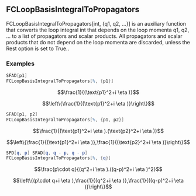 ##  FCLoopBasisIntegralToPropagators 

FCLoopBasisIntegralToPropagators[int, {q1, q2, ...}] is an auxiliary function that converts the loop integral int that depends on the loop momenta q1, q2, ... to a list of propagators and scalar products. All propagators and scalar products that do not depend on the loop momenta are discarded, unless the Rest option is set to True..

###  Examples 

```mathematica
SFAD[p1]
FCLoopBasisIntegralToPropagators[%, {p1}]
```

$$\frac{1}{(\text{p1}^2+i \eta )}$$

$$\left\{\frac{1}{(\text{p1}^2+i \eta )}\right\}$$

```mathematica
SFAD[p1, p2]
FCLoopBasisIntegralToPropagators[%, {p1, p2}]
```

$$\frac{1}{(\text{p1}^2+i \eta ).(\text{p2}^2+i \eta )}$$

$$\left\{\frac{1}{(\text{p1}^2+i \eta )},\frac{1}{(\text{p2}^2+i \eta )}\right\}$$

```mathematica
SPD[q, p] SFAD[q, q - p, q - p]
FCLoopBasisIntegralToPropagators[%, {q}]
```

$$\frac{p\cdot q}{(q^2+i \eta ).((q-p)^2+i \eta )^2}$$

$$\left\{(p\cdot q+i \eta ),\frac{1}{(q^2+i \eta )},\frac{1}{((q-p)^2+i \eta )}\right\}$$